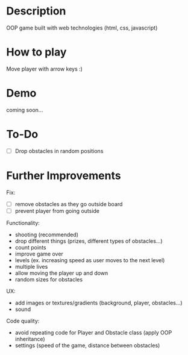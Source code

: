 # Description

OOP game built with web technologies (html, css, javascript)

# How to play

Move player with arrow keys :)

# Demo

coming soon...

# To-Do

- [ ] Drop obstacles in random positions

# Further Improvements

Fix:

- [ ] remove obstacles as they go outside board
- [ ] prevent player from going outside

Functionality:

- shooting (recommended)
- drop different things (prizes, different types of obstacles...)
- count points
- improve game over
- levels (ex. increasing speed as user moves to the next level)
- multiple lives
- allow moving the player up and down
- random sizes for obstacles

UX:

- add images or textures/gradients (background, player, obstacles...)
- sound

Code quality:

- avoid repeating code for Player and Obstacle class (apply OOP inheritance)
- settings (speed of the game, distance between obstacles)
